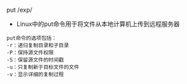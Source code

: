 put/exp/- Linux中的put命令用于将文件从本地计算机上传到远程服务器```put命令的选项包括：-r：递归复制目录和子目录-P：保持源文件权限-S：保留源文件的时间戳-u：只复制新于目标文件的文件-v：显示详细的复制过程```